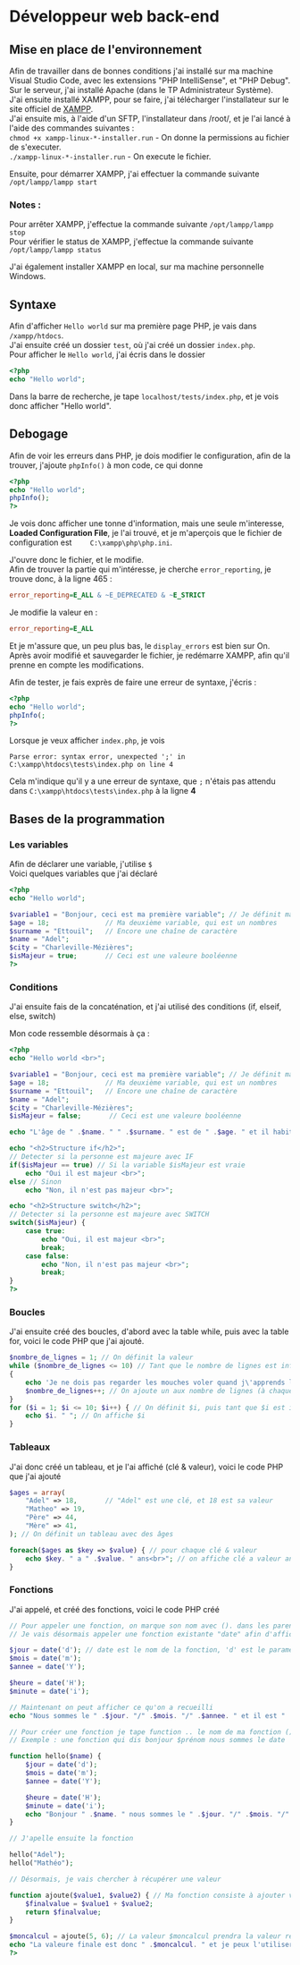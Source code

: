 # Développeur web back-end

## Mise en place de l'environnement

Afin de travailler dans de bonnes conditions j'ai installé sur ma machine Visual Studio Code, avec les extensions "PHP IntelliSense", et "PHP Debug".       
Sur le serveur, j'ai installé Apache (dans le TP Administrateur Système).       
J'ai ensuite installé XAMPP, pour se faire, j'ai télécharger l'installateur sur le site officiel de [XAMPP](https://www.apachefriends.org/fr/index.html).                
J'ai ensuite mis, à l'aide d'un SFTP, l'installateur dans /root/, et je l'ai lancé à l'aide des commandes suivantes :   
`chmod +x xampp-linux-*-installer.run` - On donne la permissions au fichier de s'executer.      
`./xampp-linux-*-installer.run` - On execute le fichier.        

Ensuite, pour démarrer XAMPP, j'ai effectuer la commande suivante `/opt/lampp/lampp start`      
### Notes :
Pour arrêter XAMPP, j'effectue la commande suivante `/opt/lampp/lampp stop`     
Pour vérifier le status de XAMPP, j'effectue la commande suivante `/opt/lampp/lampp status`         

J'ai également installer XAMPP en local, sur ma machine personnelle Windows.

## Syntaxe

Afin d'afficher `Hello world` sur ma première page PHP, je vais dans `/xampp/htdocs`.     
J'ai ensuite créé un dossier `test`, où j'ai créé un dossier `index.php`.      
Pour afficher le `Hello world`, j'ai écris dans le dossier
```php
<?php
echo "Hello world";
```     
Dans la barre de recherche, je tape `localhost/tests/index.php`, et je vois donc afficher "Hello world".

## Debogage

Afin de voir les erreurs dans PHP, je dois modifier le configuration, afin de la trouver, j'ajoute `phpInfo()` à mon code, ce qui donne

```php
<?php
echo "Hello world";
phpInfo();
?>
```    
Je vois donc afficher une tonne d'information, mais une seule m'interesse, **Loaded Configuration File**, je l'ai trouvé, et je m'aperçois que le fichier de configuration est `	C:\xampp\php\php.ini`.

J'ouvre donc le fichier, et le modifie.     
Afin de trouver la partie qui m'intéresse, je cherche `error_reporting`, je trouve donc, à la ligne 465 :
```ini
error_reporting=E_ALL & ~E_DEPRECATED & ~E_STRICT
```
Je modifie la valeur en :
```ini
error_reporting=E_ALL
```

Et je m'assure que, un peu plus bas, le `display_errors` est bien sur On.
Après avoir modifié et sauvegarder le fichier, je redémarre XAMPP, afin qu'il prenne en compte les modifications. 

Afin de tester, je fais exprès de faire une erreur de syntaxe, j'écris :
```php
<?php
echo "Hello world";
phpInfo(;
?>
```  
Lorsque je veux afficher `index.php`, je vois
```
Parse error: syntax error, unexpected ';' in C:\xampp\htdocs\tests\index.php on line 4
```

Cela m'indique qu'il y a une erreur de syntaxe, que `;` n'étais pas attendu dans `C:\xampp\htdocs\tests\index.php` à la ligne **4**

## Bases de la programmation

### Les variables

Afin de déclarer une variable, j'utilise `$`        
Voici quelques variables que j'ai déclaré

```php
<?php
echo "Hello world";

$variable1 = "Bonjour, ceci est ma première variable"; // Je définit ma première variable, qui est une chaine de caractères
$age = 18;              // Ma deuxième variable, qui est un nombres
$surname = "Ettouil";   // Encore une chaîne de caractère
$name = "Adel";
$city = "Charleville-Mézières";
$isMajeur = true;       // Ceci est une valeure booléenne
?>
```
### Conditions
J'ai ensuite fais de la concaténation, et j'ai utilisé des conditions (if, elseif, else, switch)

Mon code ressemble désormais à ça :
```php
<?php
echo "Hello world <br>";

$variable1 = "Bonjour, ceci est ma première variable"; // Je définit ma première variable, qui est une chaine de caractères
$age = 18;              // Ma deuxième variable, qui est un nombres
$surname = "Ettouil";   // Encore une chaîne de caractère
$name = "Adel";
$city = "Charleville-Mézières";
$isMajeur = false;       // Ceci est une valeure booléenne

echo "L'âge de " .$name. " " .$surname. " est de " .$age. " et il habite à " .$city. ".<br>";

echo "<h2>Structure if</h2>";
// Detecter si la personne est majeure avec IF
if($isMajeur == true) // Si la variable $isMajeur est vraie
    echo "Oui il est majeur <br>";
else // Sinon
    echo "Non, il n'est pas majeur <br>";

echo "<h2>Structure switch</h2>";
// Detecter si la personne est majeure avec SWITCH
switch($isMajeur) {
    case true:
        echo "Oui, il est majeur <br>";
        break;
    case false:
        echo "Non, il n'est pas majeur <br>";
        break;
}
?>
``` 

### Boucles

J'ai ensuite créé des boucles, d'abord avec la table while, puis avec la table for, voici le code PHP que j'ai ajouté.

```php
$nombre_de_lignes = 1; // On définit la valeur
while ($nombre_de_lignes <= 10) // Tant que le nombre de lignes est inférieur ou égal à 10
{
    echo 'Je ne dois pas regarder les mouches voler quand j\'apprends le PHP.<br />'; // On affiche un msg
    $nombre_de_lignes++; // On ajoute un aux nombre de lignes (à chaque phrase)
}
for ($i = 1; $i <= 10; $i++) { // On définit $i, puis tant que $i est inférieur ou égal à 10, à chaque fois on ajoute un à $i
    echo $i. " "; // On affiche $i
}
```

### Tableaux

J'ai donc créé un tableau, et je l'ai affiché (clé & valeur), voici le code PHP que j'ai ajouté

```php
$ages = array(
    "Adel" => 18,       // "Adel" est une clé, et 18 est sa valeur
    "Matheo" => 19,
    "Père" => 44,
    "Mère" => 41,
); // On définit un tableau avec des âges

foreach($ages as $key => $value) { // pour chaque clé & valeur
    echo $key. " a " .$value. " ans<br>"; // on affiche clé a valeur ans
}
```

### Fonctions

J'ai appelé, et créé des fonctions, voici le code PHP créé
```php
// Pour appeler une fonction, on marque son nom avec (). dans les parenthèse on peux y ajouter des paramètres.
// Je vais désormais appeler une fonction existante "date" afin d'afficher la date d'ajd

$jour = date('d'); // date est le nom de la fonction, 'd' est le paramètre
$mois = date('m');
$annee = date('Y');

$heure = date('H');
$minute = date('i');

// Maintenant on peut afficher ce qu'on a recueilli
echo "Nous sommes le " .$jour. "/" .$mois. "/" .$annee. " et il est " .$heure. "h" .$minute. "<br>";

// Pour créer une fonction je tape function .. le nom de ma fonction (). Je peux également insérer des paramètres dans les parenthèses
// Exemple : une fonction qui dis bonjour $prénom nous sommes le date

function hello($name) {
    $jour = date('d');
    $mois = date('m');
    $annee = date('Y');

    $heure = date('H');
    $minute = date('i');
    echo "Bonjour " .$name. " nous sommes le " .$jour. "/" .$mois. "/" .$annee. " et il est " .$heure. "h" .$minute. "<br>";
}

// J'apelle ensuite la fonction

hello("Adel");
hello("Mathéo");

// Désormais, je vais chercher à récupérer une valeur   

function ajoute($value1, $value2) { // Ma fonction consiste à ajouter valeur1 à valeur2 et retourner une valeur finale
    $finalvalue = $value1 + $value2;
    return $finalvalue;
}

$moncalcul = ajoute(5, 6); // La valeur $moncalcul prendra la valeur retournée dans la fonction ajoute()
echo "La valeure finale est donc " .$moncalcul. " et je peux l'utiliser dans mon code comme je le souhaite<br>";
?>
```

